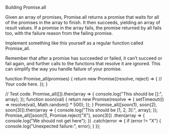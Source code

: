 Building Promise.all


Given an array of promises, Promise.all returns a promise that waits for all of the promises in the array to finish. It then succeeds, yielding an array of result values. If a promise in the array fails, the promise returned by all fails too, with the failure reason from the failing promise.

Implement something like this yourself as a regular function called Promise_all.

Remember that after a promise has succeeded or failed, it can’t succeed or fail again, and further calls to the functions that resolve it are ignored. This can simplify the way you handle failure of your promise.

function Promise_all(promises) {
  return new Promise((resolve, reject) => {
    // Your code here.
  });
}

// Test code.
Promise_all([]).then(array => {
  console.log("This should be []:", array);
});
function soon(val) {
  return new Promise(resolve => {
    setTimeout(() => resolve(val), Math.random() * 500);
  });
}
Promise_all([soon(1), soon(2), soon(3)]).then(array => {
  console.log("This should be [1, 2, 3]:", array);
});
Promise_all([soon(1), Promise.reject("X"), soon(3)])
  .then(array => {
    console.log("We should not get here");
  })
  .catch(error => {
    if (error != "X") {
      console.log("Unexpected failure:", error);
    }
  });